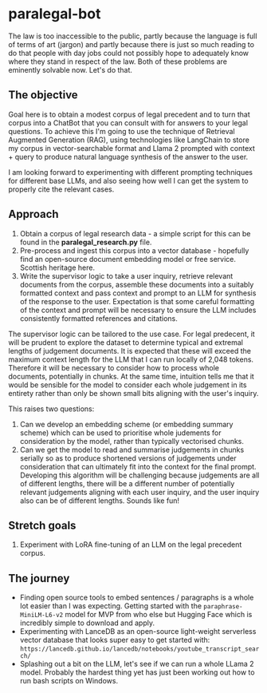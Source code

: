 # paralegal-bot
The law is too inaccessible to the public, partly because the language is full of terms of art (jargon) and partly because there is just so much reading to do that people with day jobs could not possibly hope to adequately know where they stand in respect of the law. Both of these problems are eminently solvable now. Let's do that.

## The objective
Goal here is to obtain a modest corpus of legal precedent and to turn that corpus into a ChatBot that you can consult with for answers to your legal questions. To achieve this I'm going to use the technique of Retrieval Augmented Generation (RAG), using technologies like LangChain to store my corpus in vector-searchable format and Llama 2 prompted with context + query to produce natural language synthesis of the answer to the user.  

I am looking forward to experimenting with different prompting techniques for different base LLMs, and also seeing how well I can get the system to properly cite the relevant cases.

## Approach
1. Obtain a corpus of legal research data - a simple script for this can be found in the __paralegal_research.py__ file.
2. Pre-process and ingest this corpus into a vector database - hopefully find an open-source document embedding model or free service. Scottish heritage here.
3. Write the supervisor logic to take a user inquiry, retrieve relevant documents from the corpus, assemble these documents into a suitably formatted context and pass context and prompt to an LLM for synthesis of the response to the user. Expectation is that some careful formatting of the context and prompt will be necessary to ensure the LLM includes consistently formatted references and citations.

The supervisor logic can be tailored to the use case. For legal predecent, it will be prudent to explore the dataset to determine typical and extremal lengths of judgement documents. It is expected that these will exceed the maximum context length for the LLM that I can run locally of 2,048 tokens. Therefore it will be necessary to consider how to process whole documents, potentially in chunks. At the same time, intuition tells me that it would be sensible for the model to consider each whole judgement in its entirety rather than only be shown small bits aligning with the user's inquiry.

This raises two questions:
1. Can we develop an embedding scheme (or embedding summary scheme) which can be used to prioritise whole judements for consideration by the model, rather than typically vectorised chunks.
2. Can we get the model to read and summarise judgements in chunks serially so as to produce shortened versions of judgements under consideration that can ultimately fit into the context for the final prompt. Developing this algorithm will be challenging because judgements are all of different lengths, there will be a different number of potentially relevant judgements aligning with each user inquiry, and the user inquiry also can be of different lengths. Sounds like fun!

## Stretch goals
1. Experiment with LoRA fine-tuning of an LLM on the legal precedent corpus.

## The journey
 - Finding open source tools to embed sentences / paragraphs is a whole lot easier than I was expecting. Getting started with the `paraphrase-MiniLM-L6-v2` model for MVP from who else but Hugging Face which is incredibly simple to download and apply.
 - Experimenting with LanceDB as an open-source light-weight serverless vector database that looks super easy to get started with: `https://lancedb.github.io/lancedb/notebooks/youtube_transcript_search/`
 - Splashing out a bit on the LLM, let's see if we can run a whole LLama 2 model. Probably the hardest thing yet has just been working out how to run bash scripts on Windows.
